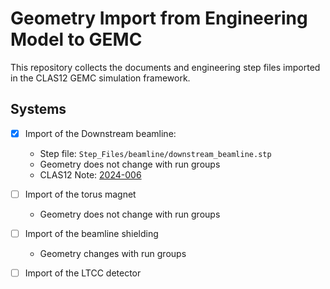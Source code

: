 # Geometry Import from Engineering Model to GEMC


This repository collects the documents and engineering step files imported 
in the CLAS12 GEMC simulation framework.



## Systems

 - [x] Import of the Downstream beamline:
   - Step file:  `Step_Files/beamline/downstream_beamline.stp `
   - Geometry does not change with run groups
   - CLAS12 Note: [2024-006](https://misportal.jlab.org/mis/physics/clas12/viewFile.cfm/2024-006.pdf?documentId=171)

 - [ ] Import of the torus magnet
   - Geometry does not change with run groups

 - [ ] Import of the beamline shielding
    - Geometry changes with run groups

 - [ ] Import of the LTCC detector
 